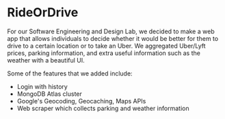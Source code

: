 # RideOrDrive

For our Software Engineering and Design Lab, we decided to make a web app that allows individuals to decide whether it would be better for them to drive to a certain location or to take an Uber. We aggregated Uber/Lyft prices, parking information, and extra useful information such as the weather with a beautiful UI.

Some of the features that we added include:
- Login with history
- MongoDB Atlas cluster
- Google's Geocoding, Geocaching, Maps APIs
- Web scraper which collects parking and weather information
